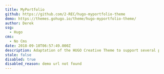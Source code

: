 ```yaml
---
title: MyPortfolio
github: https://github.com/2-REC/hugo-myportfolio-theme
demo: https://themes.gohugo.io/theme/hugo-myportfolio-theme/
author: Derek
ssg:
  - Hugo
cms:
  - No Cms
date: 2018-09-10T06:57:49.000Z
description: Adaptation of the HUGO Creative Theme to support several portfolios.
stale: false
disabled: true
disabled_reason: demo url not found
---
```

